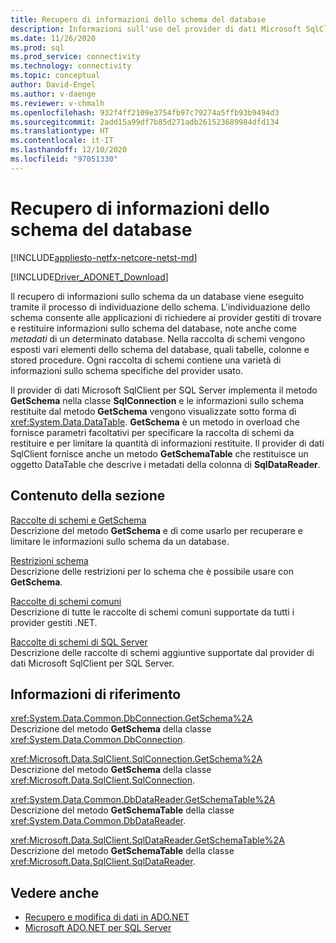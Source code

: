 ```yaml
---
title: Recupero di informazioni dello schema del database
description: Informazioni sull'uso del provider di dati Microsoft SqlClient per SQL Server per recuperare informazioni sullo schema del database.
ms.date: 11/26/2020
ms.prod: sql
ms.prod_service: connectivity
ms.technology: connectivity
ms.topic: conceptual
author: David-Engel
ms.author: v-daenge
ms.reviewer: v-chmalh
ms.openlocfilehash: 932f4ff2109e3754fb97c79274a5ffb93b9494d3
ms.sourcegitcommit: 2add15a99df7b85d271adb261523689984dfd134
ms.translationtype: HT
ms.contentlocale: it-IT
ms.lasthandoff: 12/10/2020
ms.locfileid: "97051330"
---
```

# <a name="retrieving-database-schema-information"></a>Recupero di informazioni dello schema del database

[!INCLUDE[appliesto-netfx-netcore-netst-md](../../includes/appliesto-netfx-netcore-netst-md.md)]

[!INCLUDE[Driver_ADONET_Download](../../includes/driver_adonet_download.md)]

Il recupero di informazioni sullo schema da un database viene eseguito tramite il processo di individuazione dello schema. L'individuazione dello schema consente alle applicazioni di richiedere ai provider gestiti di trovare e restituire informazioni sullo schema del database, note anche come *metadati* di un determinato database. Nella raccolta di schemi vengono esposti vari elementi dello schema del database, quali tabelle, colonne e stored procedure. Ogni raccolta di schemi contiene una varietà di informazioni sullo schema specifiche del provider usato.

Il provider di dati Microsoft SqlClient per SQL Server implementa il metodo **GetSchema** nella classe **SqlConnection** e le informazioni sullo schema restituite dal metodo **GetSchema** vengono visualizzate sotto forma di <xref:System.Data.DataTable>. **GetSchema** è un metodo in overload che fornisce parametri facoltativi per specificare la raccolta di schemi da restituire e per limitare la quantità di informazioni restituite. Il provider di dati SqlClient fornisce anche un metodo **GetSchemaTable** che restituisce un oggetto DataTable che descrive i metadati della colonna di **SqlDataReader**.

## <a name="in-this-section"></a>Contenuto della sezione

[Raccolte di schemi e GetSchema](getschema-and-schema-collections.md)  
Descrizione del metodo **GetSchema** e di come usarlo per recuperare e limitare le informazioni sullo schema da un database.

[Restrizioni schema](schema-restrictions.md)  
Descrizione delle restrizioni per lo schema che è possibile usare con **GetSchema**. 

[Raccolte di schemi comuni](common-schema-collections.md)  
Descrizione di tutte le raccolte di schemi comuni supportate da tutti i provider gestiti .NET.  
  
[Raccolte di schemi di SQL Server](sql-server-schema-collections.md)  
Descrizione delle raccolte di schemi aggiuntive supportate dal provider di dati Microsoft SqlClient per SQL Server. 

## <a name="reference"></a>Informazioni di riferimento

<xref:System.Data.Common.DbConnection.GetSchema%2A>  
Descrizione del metodo **GetSchema** della classe <xref:System.Data.Common.DbConnection>.

<xref:Microsoft.Data.SqlClient.SqlConnection.GetSchema%2A>  
Descrizione del metodo **GetSchema** della classe <xref:Microsoft.Data.SqlClient.SqlConnection>.

<xref:System.Data.Common.DbDataReader.GetSchemaTable%2A>  
Descrizione del metodo **GetSchemaTable** della classe <xref:System.Data.Common.DbDataReader>. 

<xref:Microsoft.Data.SqlClient.SqlDataReader.GetSchemaTable%2A>  
Descrizione del metodo **GetSchemaTable** della classe <xref:Microsoft.Data.SqlClient.SqlDataReader>.

## <a name="see-also"></a>Vedere anche

- [Recupero e modifica di dati in ADO.NET](retrieving-modifying-data.md)
- [Microsoft ADO.NET per SQL Server](microsoft-ado-net-sql-server.md)
